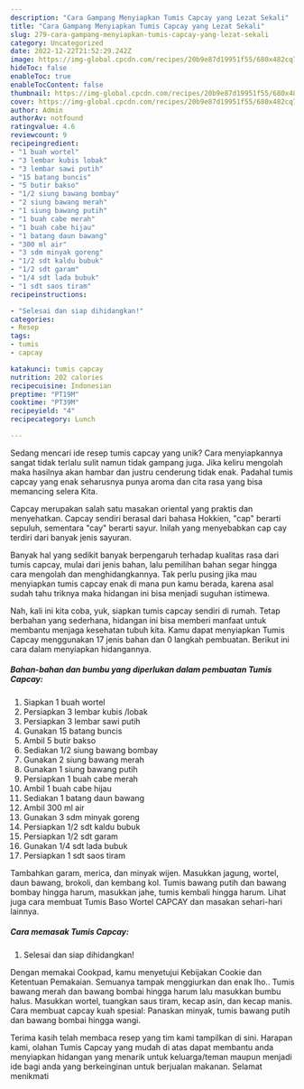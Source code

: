 ```yaml
---
description: "Cara Gampang Menyiapkan Tumis Capcay yang Lezat Sekali"
title: "Cara Gampang Menyiapkan Tumis Capcay yang Lezat Sekali"
slug: 279-cara-gampang-menyiapkan-tumis-capcay-yang-lezat-sekali
category: Uncategorized
date: 2022-12-22T21:52:29.242Z
image: https://img-global.cpcdn.com/recipes/20b9e87d19951f55/680x482cq70/tumis-capcay-foto-resep-utama.jpg
hideToc: false
enableToc: true
enableTocContent: false
thumbnail: https://img-global.cpcdn.com/recipes/20b9e87d19951f55/680x482cq70/tumis-capcay-foto-resep-utama.jpg
cover: https://img-global.cpcdn.com/recipes/20b9e87d19951f55/680x482cq70/tumis-capcay-foto-resep-utama.jpg
author: Admin
authorAv: notfound
ratingvalue: 4.6
reviewcount: 9
recipeingredient:
- "1 buah wortel"
- "3 lembar kubis lobak"
- "3 lembar sawi putih"
- "15 batang buncis"
- "5 butir bakso"
- "1/2 siung bawang bombay"
- "2 siung bawang merah"
- "1 siung bawang putih"
- "1 buah cabe merah"
- "1 buah cabe hijau"
- "1 batang daun bawang"
- "300 ml air"
- "3 sdm minyak goreng"
- "1/2 sdt kaldu bubuk"
- "1/2 sdt garam"
- "1/4 sdt lada bubuk"
- "1 sdt saos tiram"
recipeinstructions:

- "Selesai dan siap dihidangkan!"
categories:
- Resep
tags:
- tumis
- capcay

katakunci: tumis capcay 
nutrition: 202 calories
recipecuisine: Indonesian
preptime: "PT19M"
cooktime: "PT39M"
recipeyield: "4"
recipecategory: Lunch

---
```





Sedang mencari ide resep tumis capcay yang unik? Cara menyiapkannya sangat tidak terlalu sulit namun tidak gampang juga. Jika keliru mengolah maka hasilnya akan hambar dan justru cenderung tidak enak. Padahal tumis capcay yang enak seharusnya punya aroma dan cita rasa yang bisa memancing selera Kita.





Capcay merupakan salah satu masakan oriental yang praktis dan menyehatkan. Capcay sendiri berasal dari bahasa Hokkien, &#34;cap&#34; berarti sepuluh, sementara &#34;cay&#34; berarti sayur. Inilah yang menyebabkan cap cay terdiri dari banyak jenis sayuran.

Banyak hal yang sedikit banyak berpengaruh terhadap kualitas rasa dari tumis capcay, mulai dari jenis bahan, lalu pemilihan bahan segar hingga cara mengolah dan menghidangkannya. Tak perlu pusing jika mau menyiapkan tumis capcay enak di mana pun kamu berada, karena asal sudah tahu triknya maka hidangan ini bisa menjadi suguhan istimewa.






Nah, kali ini kita coba, yuk, siapkan tumis capcay sendiri di rumah. Tetap berbahan yang sederhana, hidangan ini bisa memberi manfaat untuk membantu menjaga kesehatan tubuh kita. Kamu dapat menyiapkan Tumis Capcay menggunakan 17 jenis bahan dan 0 langkah pembuatan. Berikut ini cara dalam menyiapkan hidangannya.

<!--inarticleads1-->

##### Bahan-bahan dan bumbu yang diperlukan dalam pembuatan Tumis Capcay:

1. Siapkan 1 buah wortel
1. Persiapkan 3 lembar kubis /lobak
1. Persiapkan 3 lembar sawi putih
1. Gunakan 15 batang buncis
1. Ambil 5 butir bakso
1. Sediakan 1/2 siung bawang bombay
1. Gunakan 2 siung bawang merah
1. Gunakan 1 siung bawang putih
1. Persiapkan 1 buah cabe merah
1. Ambil 1 buah cabe hijau
1. Sediakan 1 batang daun bawang
1. Ambil 300 ml air
1. Gunakan 3 sdm minyak goreng
1. Persiapkan 1/2 sdt kaldu bubuk
1. Persiapkan 1/2 sdt garam
1. Gunakan 1/4 sdt lada bubuk
1. Persiapkan 1 sdt saos tiram


Tambahkan garam, merica, dan minyak wijen. Masukkan jagung, wortel, daun bawang, brokoli, dan kembang kol. Tumis bawang putih dan bawang bombay hingga harum, masukkan jahe, tumis kembali hingga harum. Lihat juga cara membuat Tumis Baso Wortel CAPCAY dan masakan sehari-hari lainnya. 

<!--inarticleads2-->

##### Cara memasak Tumis Capcay:


1. Selesai dan siap dihidangkan!

Dengan memakai Cookpad, kamu menyetujui Kebijakan Cookie dan Ketentuan Pemakaian. Semuanya tampak menggiurkan dan enak lho.. Tumis bawang merah dan bawang bombai hingga harum lalu masukkan bumbu halus. Masukkan wortel, tuangkan saus tiram, kecap asin, dan kecap manis. Cara membuat capcay kuah spesial: Panaskan minyak, tumis bawang putih dan bawang bombai hingga wangi. 

Terima kasih telah membaca resep yang tim kami tampilkan di sini. Harapan kami, olahan Tumis Capcay yang mudah di atas dapat membantu anda menyiapkan hidangan yang menarik untuk keluarga/teman maupun menjadi ide bagi anda yang berkeinginan untuk berjualan makanan. Selamat menikmati
